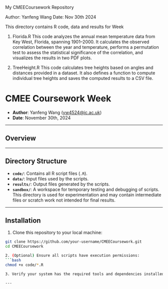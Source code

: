 My CMEECoursework Repository

Author: Yanfeng Wang
Date: Nov 30th 2024

This directory contains R code, data and results for Week

1. Florida.R
This code analyzes the annual mean temperature data from Key West, Florida, spanning 1901–2000. It calculates the observed correlation between the year and temperature, performs a permutation test to assess the statistical significance of the correlation, and visualizes the results in two PDF plots.

2. TreeHeight.R
This code calculates tree heights based on angles and distances provided in a dataset. It also defines a function to compute individual tree heights and saves the computed results to a CSV file.

# CMEE Coursework Week 

- **Author**: Yanfeng Wang (yw4524@ic.ac.uk)  
- **Date**: November 30th, 2024  

---

## Overview



---

## Directory Structure

- **`code/`**: Contains all R script files (`.R`).  
- **`data/`**: Input files used by the scripts.  
- **`results/`**: Output files generated by the scripts.  
- **`sandbox/`**: A workspace for temporary testing and debugging of scripts. This directory is used for experimentation and may contain intermediate files or scratch work not intended for final results.  

---

## Installation

1. Clone this repository to your local machine:
  ```bash
  git clone https://github.com/your-username/CMEECoursework.git
  cd CMEECoursework

2. (Optional) Ensure all scripts have execution permissions:
  ```bash
  chmod +x code/*.R

3. Verify your system has the required tools and dependencies installed (see below).

---